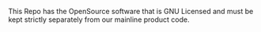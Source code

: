 This Repo has the OpenSource software that is GNU Licensed and must be kept strictly separately from our mainline product code.
